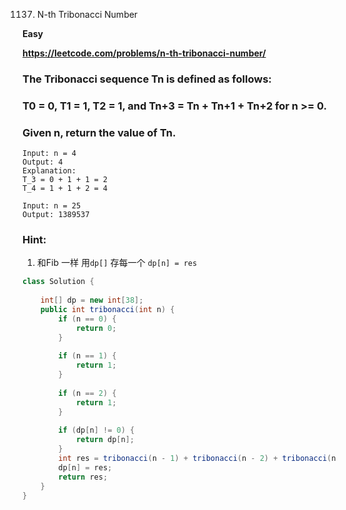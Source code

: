 1137. N-th Tribonacci Number

**Easy**

**https://leetcode.com/problems/n-th-tribonacci-number/**

### The Tribonacci sequence Tn is defined as follows: 

### T0 = 0, T1 = 1, T2 = 1, and Tn+3 = Tn + Tn+1 + Tn+2 for n >= 0.

### Given n, return the value of Tn.



```
Input: n = 4
Output: 4
Explanation:
T_3 = 0 + 1 + 1 = 2
T_4 = 1 + 1 + 2 = 4

Input: n = 25
Output: 1389537

```


### Hint:
1. 和Fib 一样 用`dp[]` 存每一个 `dp[n] = res`




```java
class Solution {
    
    int[] dp = new int[38];
    public int tribonacci(int n) {
        if (n == 0) {
            return 0;
        }
        
        if (n == 1) {
            return 1;
        }
        
        if (n == 2) {
            return 1;
        }
        
        if (dp[n] != 0) {
            return dp[n];
        }
        int res = tribonacci(n - 1) + tribonacci(n - 2) + tribonacci(n -3);
        dp[n] = res;
        return res;
    }
}

```